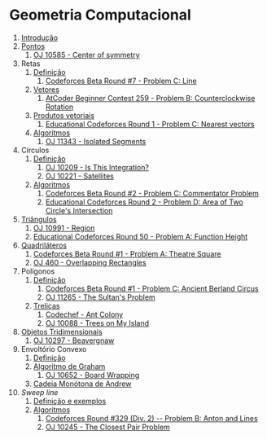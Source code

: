 Geometria Computacional
=======================

1. [Introdução](slides/intro/intro.pdf)
1. [Pontos](slides/pontos/pontos.pdf) 
    1. [OJ 10585 - Center of symmetry](problems/OJ_10585/OJ_10585.pdf)
1. Retas
    1. [Definição](slides/retas_definicao/retas_definicao.pdf) 
        1. [Codeforces Beta Round #7 - Problem C: Line](problems/CF_7C/CF_7C.pdf)
    1. [Vetores](slides/vetores_definicao/vetores_definicao.pdf)
        1. [AtCoder Beginner Contest 259 - Problem B: Counterclockwise Rotation](https://atcoder.jp/contests/abc259/tasks/abc259_b)
    1. [Produtos vetoriais](slides/vetores_produtos/vetores_produtos.pdf)
        1. [Educational Codeforces Round 1 - Problem C: Nearest vectors](problems/CF_598C/CF_598C.pdf)
    1. [Algoritmos](slides/retas_algoritmos/retas_algoritmos.pdf)
        1. [OJ 11343 - Isolated Segments](problems/OJ_11343/OJ_11343.pdf)
1. Círculos
    1. [Definição](slides/circulos_definicao/circulos_definicao.pdf)
        1. [OJ 10209 - Is This Integration?](problems/OJ_10209/OJ_10209.pdf)
        1. [OJ 10221 - Satellites](problems/OJ_10221/OJ_10221.pdf)
    1. [Algoritmos](slides/circulos_algoritmos/circulos_algoritmos.pdf)
        1. [Codeforces Beta Round #2 - Problem C: Commentator Problem](problems/CF_2C/CF_2C.pdf)
        1. [Educational Codeforces Round 2 - Problem D: Area of Two Circle's Intersection](problems/CF_600D/CF_600D.pdf)
1. [Triângulos](slides/triangulos/triangulos.pdf)
    1. [OJ 10991 - Region](problems/OJ_10991/OJ_10991.pdf)
    1. [Educational Codeforces Round 50 - Problem A: Function Height](problems/CF_1036A/CF_1036A.pdf)
1. [Quadriláteros](slides/quadrilateros/quadrilateros.pdf)
    1. [Codeforces Beta Round #1 - Problem A: Theatre Square](problems/CF_1A/CF_1A.pdf)
    1. [OJ 460 - Overlapping Rectangles](problems/OJ_460/OJ_460.pdf)
1. Polígonos
    1. [Definição](slides/poligonos_definicao/poligonos_definicao.pdf)
        1. [Codeforces Beta Round #1 - Problem C: Ancient Berland Circus](problems/CF_1C/CF_1C.pdf)
        1. [OJ 11265 - The Sultan's Problem](problems/OJ_11265/OJ_11265.pdf)
    1. [Treliças](slides/poligonos_trelicas/poligonos_trelicas.pdf)
        1. [Codechef - Ant Colony](problems/KGP13F/KGP13F.pdf)
        1. [OJ 10088 - Trees on My Island](problems/OJ_10088/OJ_10088.pdf)
1. [Objetos Tridimensionais](slides/3d/3d.pdf)
    1. [OJ 10297 - Beavergnaw](problems/OJ_10297/OJ_10297.pdf)
1. Envoltório Convexo
    1. [Definição](slides/envoltorio_convexo/envoltorio_convexo.pdf)
    1. [Algoritmo de Graham](slides/graham/graham.pdf)
        1. [OJ 10652 - Board Wrapping](problems/OJ_10652/OJ_10652.pdf)
    1. [Cadeia Monótona de Andrew](slides/andrew/andrew.pdf)
1. _Sweep line_
    1. [Definição e exemplos](slides/sweep_line_definicao/sweep_line_definicao.pdf)
    1. [Algoritmos](slides/sweep_line_algoritmos/sweep_line_algoritmos.pdf)
        1. [Codeforces Round \#329 (Div. 2) -- Problem B: Anton and Lines](problems/CF_593B/CF_593B.pdf)
        1. [OJ 10245 - The Closest Pair Problem](problems/OJ_10245/OJ_10245.pdf)

<!-- Assuntos pendentes:
1. Convex hull dinâmico
2. Interseção entre dois conjuntos de segmentos
3. Operações binárias em polígonos: união, subtração e interseção

Problemas:

CF até 1000 de dificuldade

## Pontos e vetores
    [x] [Counterclockwise Rotation](https://atcoder.jp/contests/abc259/tasks/abc259_b) - rotação de pontos
    [x] [Following Directions](https://codeforces.com/problemset/problem/1791/B) - orientação
    [x] [Travelling Salesman Problem](https://codeforces.com/problemset/problem/1713/A) - orientação
    [x] [Come Together](https://codeforces.com/problemset/problem/1845/B) - orientação
    [x] [Takahashikun, The Strider](https://atcoder.jp/contests/agc046/tasks/agc046_a) - rotações, polígonos regulares
    
## Retas
    [x] [Collinearity](https://atcoder.jp/contests/abc181/tasks/abc181_c) - colinearidade
    [x] [K-colinear Line](https://atcoder.jp/contests/abc248/tasks/abc248_e) - equação geral da reta
    [x] [Ideal Point](https://codeforces.com/problemset/problem/1795/B) - interseção de segmentos
    [x] [Wasted Time](https://codeforces.com/problemset/problem/127/A) - comprimento de segmentos
    [x] [Contest Start](https://codeforces.com/problemset/problem/1539/A) - interseção de intervalos, padrão ou fórmula
    [x] [Point Location Test](https://cses.fi/problemset/task/2189) - orientação
    [x] [Line Segment Intersection](https://cses.fi/problemset/task/2190) - interseção entre segmentos de reta
    [x] [The Ant](https://www.spoj.com/problems/ANTTT/) - interseção de intervalos
    [x] [Ada and Kohlrabi](https://www.spoj.com/problems/ADAKOHL) - cobertura de reta
    1. [Invasão Alienígena](https://www.beecrowd.com.br/judge/pt/problems/view/2362) - reta que contém o maior número de pontos
    1. [Curo Railroad](https://www.beecrowd.com.br/judge/pt/problems/view/1504) - reta que divide duas regiões com distâncias mínimas
    1. [Ada and Cucumber](https://www.spoj.com/problems/ADAPICK/) - cobertura de reta
    1. [Mayonnaise Arrow](https://www.spoj.com/problems/BLMIRANA/) - cobertura de reta

## Triângulos
    [x] [Billiards](https://atcoder.jp/contests/abc183/tasks/abc183_b) - sinuca, semelhança de triângulos
    1. [Samuel, o Cafeicultor](https://www.beecrowd.com.br/judge/pt/problems/view/3152) - área de triângulos/polígonos
    1. [Medianas](https://www.beecrowd.com.br/judge/pt/problems/view/1296) - área baseada nas medianas
    1. [Bovine Dilemman](https://codeforces.com/problemset/problem/1466/A) - área 
    1. [Make a triangle!](https://codeforces.com/problemset/problem/1064/A) - desigualdade triangular
    1. [Cover Points](https://codeforces.com/problemset/problem/1047/B) - triângulos isóceles
    1. [Phoenix and Puzzle](https://codeforces.com/problemset/problem/1515/B) - triãngulos e quadrados
    1. [Water Lily](https://codeforces.com/problemset/problem/1199/B) - triângulos
    1. [Triangles on a Rectangle](https://codeforces.com/problemset/problem/1620/B) - triângulos e retângulos
    1. [Triangle Partitioning](https://lightoj.com/problem/triangle-partitioning) - semelhança, área
    1. [Crossed Ladders](https://lightoj.com/problem/crossed-ladders) - semelhança


##  Quadriláteros
    1. [Problema com um Pentágono](https://www.beecrowd.com.br/judge/pt/problems/view/1292) - quadrados e pentágonos
    1. [Convex Quadrilateral](https://atcoder.jp/contests/abc266/tasks/abc266_c) - orientação
    1. [Rectangle Cutting](https://atcoder.jp/contests/abc130/tasks/abc130_c) - cortes de retângulos
    1. [Placing Rectangles](https://atcoder.jp/contests/abc223/tasks/abc223_e) - retângulos
    1. [Real roots](https://www.spoj.com/problems/RROOT/) - quadrados, probabilidade
    1. [Parallelogram Couting](https://lightoj.com/problem/parallelogram-counting) - paralelogramos
    1. [How Cow](https://lightoj.com/problem/how-cow) - retângulos e pontos
    1. [Trapezium](https://lightoj.com/problem/trapezium) - trapézios
    1. [Guarding Bananas](https://lightoj.com/problem/guarding-bananas) - retângulos e retas

## Polígonos
    1. [Diagrama de Venn?](https://www.beecrowd.com.br/judge/pt/problems/view/1446) - Interseção de polígonos
    1. [Sum of Interior Angles](https://atcoder.jp/contests/m-solutions2019/tasks/m_solutions2019_a) - soma dos ãngulos internos
    1. [FashionabLee](https://codeforces.com/problemset/problem/1369/A) - polígonos regulares
    1. [Two Regular Polygons](https://codeforces.com/problemset/problem/1312/A) - polígonos regulares
    1. [Polygon Area](https://cses.fi/problemset/task/2191) - área de polígonos
    1. [Point in Polygon](https://cses.fi/problemset/task/2192) - pontos em polígonos
    1. [One Geometry Problem](https://www.spoj.com/problems/GEOPROB/) - geometria plana
    1. [Inside or outside?](https://www.spoj.com/problems/INOROUT/) - pontos em polígonos
    1. [Projections Of a Polygon](https://www.spoj.com/problems/KPPOLY/) - projeções e rotações
    1. [Sleepwalking](https://lightoj.com/problem/sleepwalking) - pontos em polígonos

## Círculos
    [x] [Archery Training](https://www.spoj.com/problems/BLMIRINA/) - interseção entre círculos
    1. [Ih, Ferrou, um Buraco Negro!](https://www.beecrowd.com.br/judge/pt/problems/view/1783) - centro do círculo
    1. [Robot Arm](https://atcoder.jp/contests/mujin-pc-2016/tasks/mujin_pc_2016_b) - círculos e retas
    1. [Enclose All](https://atcoder.jp/contests/abc151/tasks/abc151_f) - circle cover
    1. [Euler Puzzle](https://www.spoj.com/problems/CIRCLEDIV/) - seções de um círculo
    1. [Goal for Raúl](https://www.spoj.com/problems/GOALFR/) - círculos e retas
    1. [Leaf](https://www.spoj.com/problems/LEAF/) - área de segmentos
    1. [Circle in Square](https://lightoj.com/problem/circle-in-square) - área
    1. [Olympics](https://lightoj.com/problem/olympics) - area
    1. [Calm Down](https://lightoj.com/problem/calm-down)
    1. [Incredible Molecules](https://lightoj.com/problem/incredible-molecules) - interseção de círculos
    1. [Intersection between Circle and Rectangle](https://lightoj.com/problem/intersection-between-circle-a) - círculos e retângulos, interseção
    1. [Expanding Rods](https://lightoj.com/problem/expanding-rods) - segmentos

## Treliças
    1. [Circle Lattice Points](https://atcoder.jp/contests/abc191/tasks/abc191_d) - pontos internos do círculo
    1. [Polygon Lattice Points](https://cses.fi/problemset/task/2193) - Teorema de Pick

## Objetos 3D
    1. [Balão++](https://www.beecrowd.com.br/judge/pt/problems/view/2840) - Volume da esfera
    1. [Pergunte à Geógrafa](https://www.beecrowd.com.br/judge/pt/problems/view/2521) - latitude/longitude
    1. [Points on a Sphere](https://www.spoj.com/problems/PSPHERE/) - esfera

## Convex Hull
    1. [Centro de Convenções](https://www.beecrowd.com.br/judge/pt/problems/view/1818)
    1. [Convex Hull](https://cses.fi/problemset/task/2195) 
    1. [Polygon](https://www.spoj.com/problems/MPOLY/)

## Sweep line
    1. [Minimum Euclidean Distance](https://cses.fi/problemset/task/2194) - distância mínima entre pontos
    1. [Closest Point Pair](https://www.spoj.com/problems/CLOPPAIR/) - distância mínima entre pontos
    1. [Robert Hood](https://www.beecrowd.com.br/judge/pt/problems/view/3260) - distância entre pontos (sweep line)

-->

